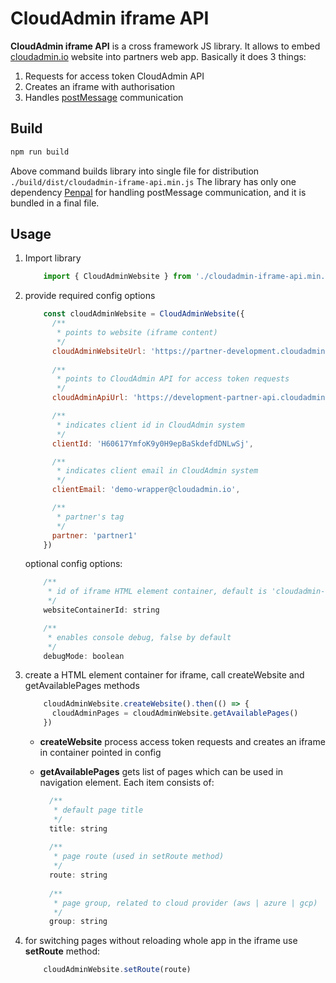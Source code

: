 # CloudAdmin iframe API

**CloudAdmin iframe API** is a cross framework JS library. It allows to embed [cloudadmin.io](https://cloudadmin.io/) website into partners web app. Basically it does 3 things:
1. Requests for access token CloudAdmin API
2. Creates an iframe with authorisation
3. Handles [postMessage](https://developer.mozilla.org/en-US/docs/Web/API/Window/postMessage) communication

## Build

```zsh
npm run build
```

Above command builds library into single file for distribution `./build/dist/cloudadmin-iframe-api.min.js`
The library has only one dependency [Penpal](https://github.com/Aaronius/penpal) for handling postMessage communication, and it is bundled in a final file. 

## Usage

1. Import library
    ```javascript
        import { CloudAdminWebsite } from './cloudadmin-iframe-api.min.js'
    ````

2. provide required config options

    ```javascript
        const cloudAdminWebsite = CloudAdminWebsite({
          /**
           * points to website (iframe content)
           */
          cloudAdminWebsiteUrl: 'https://partner-development.cloudadmin.io',
            
          /**
           * points to CloudAdmin API for access token requests
           */
          cloudAdminApiUrl: 'https://development-partner-api.cloudadmin.io/v2',
    
          /**
           * indicates client id in CloudAdmin system
           */
          clientId: 'H60617YmfoK9y0H9epBaSkdefdDNLwSj',
    
          /**
           * indicates client email in CloudAdmin system
           */
          clientEmail: 'demo-wrapper@cloudadmin.io',
    
          /**
           * partner's tag
           */
          partner: 'partner1'
        })    
    ```
    
    optional config options:
    ```javascript
        /**
         * id of iframe HTML element container, default is 'cloudadmin-container'
         */
        websiteContainerId: string
    
        /**
         * enables console debug, false by default
         */
        debugMode: boolean
    ```

3. create a HTML element container for iframe, call createWebsite and getAvailablePages methods
    ```javascript
        cloudAdminWebsite.createWebsite().then(() => {
          cloudAdminPages = cloudAdminWebsite.getAvailablePages()
        })
    ```
   * **createWebsite** process access token requests and creates an iframe in container pointed in config

   * **getAvailablePages** gets list of pages which can be used in navigation element. Each item consists of:
    
     ```javascript
       /**
        * default page title
        */
       title: string
    
       /**
        * page route (used in setRoute method)
        */
       route: string
    
       /**
        * page group, related to cloud provider (aws | azure | gcp)
        */
       group: string   
     ```
   
4. for switching pages without reloading whole app in the iframe use **setRoute** method:
    ```javascript
        cloudAdminWebsite.setRoute(route)
    ```
